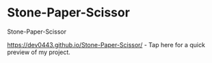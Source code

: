 # Stone-Paper-Scissor
Stone-Paper-Scissor

https://dev0443.github.io/Stone-Paper-Scissor/ - Tap here for a quick preview of my project.
